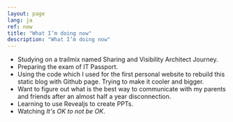 ```yaml
---
layout: page
lang: ja
ref: now
title: "What I’m doing now"
description: "What I’m doing now"
---
```

* Studying on a trailmix named Sharing and Visibility Architect Journey.
* Preparing the exam of IT Passport.
* Using the code which I used for the first personal website to rebuild this static blog with Github page. Trying to make it cooler and bigger.
* Want to figure out what is the best way to communicate with my parents and friends after an almost half a year disconnection.
* Learning to use Revealjs to create PPTs.
* Watching _It's OK to not be OK_.